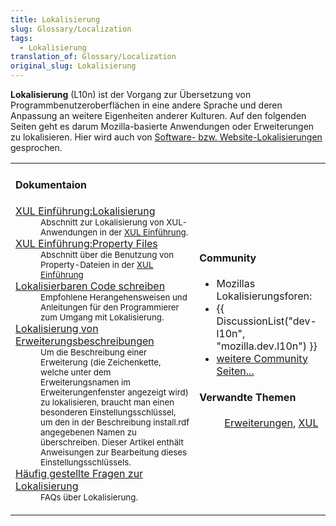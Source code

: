 ```yaml
---
title: Lokalisierung
slug: Glossary/Localization
tags:
  - Lokalisierung
translation_of: Glossary/Localization
original_slug: Lokalisierung
---
```

**Lokalisierung** (L10n) ist der Vorgang zur Übersetzung von Programmbenutzeroberflächen in eine andere Sprache und deren Anpassung an weitere Eigenheiten anderer Kulturen. Auf den folgenden Seiten geht es darum Mozilla-basierte Anwendungen oder Erweiterungen zu lokalisieren. Hier wird auch von [Software- bzw. Website-Lokalisierungen](https://www.24translate.de/fachübersetzung/website-übersetzen.html) gesprochen.

<table class="topicpage-table">
  <tbody>
    <tr>
      <td>
        <h4 id="Dokumentaion">Dokumentaion</h4>
        <dl>
          <dt>
            <a
              href="/de/XUL_Tutorial/Lokalisierung"
              title="de/XUL_Einführung/Lokalisierung"
              >XUL Einführung:Lokalisierung</a
            >
          </dt>
          <dd>
            <small
              >Abschnitt zur Lokalisierung von XUL-Anwendungen in der
              <a href="/de/XUL_Einführung" title="de/XUL_Einführung"
                >XUL Einführung</a
              >.</small
            >
          </dd>
          <dt>
            <a
              href="/de/XUL_Einführung/Property_Files"
              title="de/XUL_Einführung/Property_Files"
              >XUL Einführung:Property Files</a
            >
          </dt>
          <dd>
            <small
              >Abschnitt über die Benutzung von Property-Dateien in der
              <a href="/de/XUL_Einführung" title="de/XUL_Einführung"
                >XUL Einführung</a
              ></small
            >
          </dd>
          <dt>
            <a
              href="/de/Lokalisierbaren_Code_schreiben"
              title="de/Lokalisierbaren_Code_schreiben"
              >Lokalisierbaren Code schreiben</a
            >
          </dt>
          <dd>
            <small
              >Empfohlene Herangehensweisen und Anleitungen für den
              Programmierer zum Umgang mit Lokalisierung.</small
            >
          </dd>
          <dt>
            <a
              href="/de/Lokalisierung_von_Erweiterungsbeschreibungen"
              title="de/Lokalisierung_von_Erweiterungsbeschreibungen"
              >Lokalisierung von Erweiterungsbeschreibungen</a
            >
          </dt>
          <dd>
            <small
              >Um die Beschreibung einer Erweiterung (die Zeichenkette, welche
              unter dem Erweiterungsnamen im Erweiterungenfenster angezeigt
              wird) zu lokalisieren, braucht man einen besonderen
              Einstellungsschlüssel, um den in der Beschreibung install.rdf
              angegebenen Namen zu überschreiben. Dieser Artikel enthält
              Anweisungen zur Bearbeitung dieses Einstellungsschlüssels.</small
            >
          </dd>
          <dt>
            <a
              href="/de/Häufig_gestellte_Fragen_zur_Lokalisierung"
              title="de/Häufig_gestellte_Fragen_zur_Lokalisierung"
              >Häufig gestellte Fragen zur Lokalisierung</a
            >
          </dt>
          <dd><small>FAQs über Lokalisierung.</small></dd>
        </dl>
      </td>
      <td>
        <h4 id="Community">Community</h4>
        <ul>
          <li>Mozillas Lokalisierungsforen:</li>
          <li>
            {{ DiscussionList("dev-l10n", "mozilla.dev.l10n") }}
          </li>
          <li>
            <a
              href="/de/Lokalisierung/Community"
              title="de/Lokalisierung/Community"
              >weitere Community Seiten...</a
            >
          </li>
        </ul>
        <h4 id="Verwandte_Themen" name="Verwandte_Themen">Verwandte Themen</h4>
        <dl>
          <dd>
            <a href="/de/Erweiterungen" title="de/Erweiterungen"
              >Erweiterungen</a
            >, <a href="/de/XUL" title="de/XUL">XUL</a>
          </dd>
        </dl>
      </td>
    </tr>
  </tbody>
</table>
